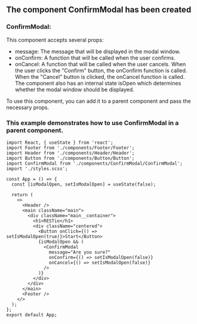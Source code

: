 ## The component ConfirmModal has been created

### ConfirmModal:

This component accepts several props:

- message: The message that will be displayed in the modal window.
- onConfirm: A function that will be called when the user confirms.
- onCancel: A function that will be called when the user cancels.
When the user clicks the "Confirm" button, the onConfirm function is called. When the "Cancel" button is clicked, the onCancel function is called. The component also has an internal state isOpen which determines whether the modal window should be displayed.

To use this component, you can add it to a parent component and pass the necessary props.


###  This example demonstrates how to use ConfirmModal in a parent component.
```
import React, { useState } from 'react';
import Footer from './components/Footer/Footer';
import Header from './components/Header/Header';
import Button from './components/Button/Button';
import ConfirmModal from './components/ConfirmModal/ConfirmModal';
import './styles.scss';

const App = () => {
  const [isModalOpen, setIsModalOpen] = useState(false);

  return (
    <>
      <Header />
      <main className="main">
        <div className="main__container">
          <h1>RESTio</h1>
          <div className="centered">
            <Button onClick={() => setIsModalOpen(true)}>Start</Button>
            {isModalOpen && (
              <ConfirmModal
                message="Are you sure?"
                onConfirm={() => setIsModalOpen(false)}
                onCancel={() => setIsModalOpen(false)}
              />
            )}
          </div>
        </div>
      </main>
      <Footer />
    </>
  );
};
export default App;
```